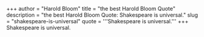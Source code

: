 +++
author = "Harold Bloom"
title = "the best Harold Bloom Quote"
description = "the best Harold Bloom Quote: Shakespeare is universal."
slug = "shakespeare-is-universal"
quote = '''Shakespeare is universal.'''
+++
Shakespeare is universal.
